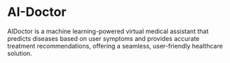 # AI-Doctor
AIDoctor is a machine learning-powered virtual medical assistant that predicts diseases based on user symptoms and provides accurate treatment recommendations, offering a seamless, user-friendly healthcare solution.
